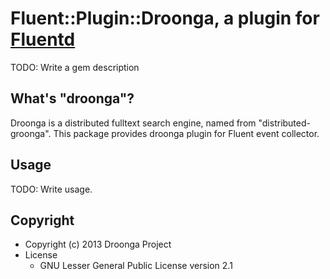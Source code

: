 # Fluent::Plugin::Droonga, a plugin for [Fluentd](http://fluentd.org)

TODO: Write a gem description

## What's "droonga"?

Droonga is a distributed fulltext search engine, named from "distributed-groonga".
This package provides droonga plugin for Fluent event collector.

## Usage

TODO: Write usage.

## Copyright

* Copyright (c) 2013 Droonga Project
* License
  * GNU Lesser General Public License version 2.1
